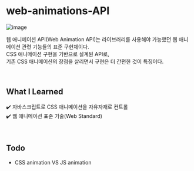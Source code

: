 # web-animations-API
![image](https://github.com/user-attachments/assets/e791df51-588a-4327-a2a5-a7207351933f)
<br>

웹 애니메이션 API(Web Animation API)는 라이브러리를 사용해야 가능했던 웹 애니메이션 관련 기능들의 표준 구현체이다.<br>
CSS 애니메이션 구현을 기반으로 설계된 API로,<br>기존 CSS 애니메이션의 장점을 살리면서 구현은 더 간편한 것이 특징이다.

<br>

## What I Learned
✔️ 자바스크립트로 CSS 애니메이션을 자유자재로 컨트롤<br>
✔️ 웹 애니메이션 표준 기술(Web Standard)

<br>

## Todo
- CSS animation VS JS animation
